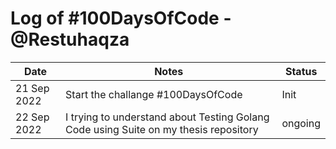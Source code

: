 # Log of #100DaysOfCode - @Restuhaqza

| Date        | Notes                                                                                | Status  |
| ----------- | ------------------------------------------------------------------------------------ | ------- |
| 21 Sep 2022 | Start the challange #100DaysOfCode                                                   | Init    |
| 22 Sep 2022 | I trying to understand about Testing Golang Code using Suite on my thesis repository | ongoing |